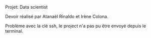 Projet: Data scientist

Devoir réalisé par Atanaël Rinaldo et Irène Colona. 

Problème avec la clé ssh, le project n'a pas pu être envoyé depuis le terminal. 

